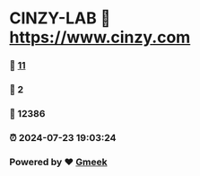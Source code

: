 # CINZY-LAB :link: https://www.cinzy.com 
### :page_facing_up: [11](https://www.cinzy.com/tag.html) 
### :speech_balloon: 2 
### :hibiscus: 12386 
### :alarm_clock: 2024-07-23 19:03:24 
### Powered by :heart: [Gmeek](https://github.com/Meekdai/Gmeek)
